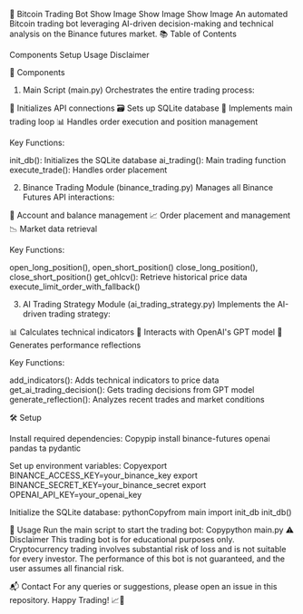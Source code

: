 🤖 Bitcoin Trading Bot
Show Image
Show Image
Show Image
An automated Bitcoin trading bot leveraging AI-driven decision-making and technical analysis on the Binance futures market.
📚 Table of Contents

Components
Setup
Usage
Disclaimer

🧩 Components
1. Main Script (main.py)
Orchestrates the entire trading process:

🔗 Initializes API connections
🗃️ Sets up SQLite database
🔄 Implements main trading loop
📊 Handles order execution and position management

Key Functions:

init_db(): Initializes the SQLite database
ai_trading(): Main trading function
execute_trade(): Handles order placement

2. Binance Trading Module (binance_trading.py)
Manages all Binance Futures API interactions:

💼 Account and balance management
📈 Order placement and management
📉 Market data retrieval

Key Functions:

open_long_position(), open_short_position()
close_long_position(), close_short_position()
get_ohlcv(): Retrieve historical price data
execute_limit_order_with_fallback()

3. AI Trading Strategy Module (ai_trading_strategy.py)
Implements the AI-driven trading strategy:

📊 Calculates technical indicators
🧠 Interacts with OpenAI's GPT model
📝 Generates performance reflections

Key Functions:

add_indicators(): Adds technical indicators to price data
get_ai_trading_decision(): Gets trading decisions from GPT model
generate_reflection(): Analyzes recent trades and market conditions

🛠 Setup

Install required dependencies:
Copypip install binance-futures openai pandas ta pydantic

Set up environment variables:
Copyexport BINANCE_ACCESS_KEY=your_binance_key
export BINANCE_SECRET_KEY=your_binance_secret
export OPENAI_API_KEY=your_openai_key

Initialize the SQLite database:
pythonCopyfrom main import init_db
init_db()


🚀 Usage
Run the main script to start the trading bot:
Copypython main.py
⚠️ Disclaimer
This trading bot is for educational purposes only. Cryptocurrency trading involves substantial risk of loss and is not suitable for every investor. The performance of this bot is not guaranteed, and the user assumes all financial risk.

📬 Contact
For any queries or suggestions, please open an issue in this repository.
Happy Trading! 📈🤖